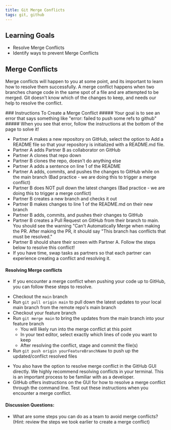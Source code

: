 ```yaml
---
title: Git Merge Conflicts
tags: git, github
---
```


## Learning Goals
- Resolve Merge Conflicts
- Identify ways to prevent Merge Conflicts

## Merge Conflicts

Merge conflicts will happen to you at some point, and its important to learn how to resolve them successfully. A merge conflict happens when two branches change code in the same spot of a file and are attempted to be merged. Git doesn't know which of the changes to keep, and needs our help to resolve the conflict.

<section class="checks-for-understanding">
### Instructions To Create a Merge Conflict
##### Your goal is to see an error that says something like "error: failed to push some refs to github"
##### When you see that error, follow the instructions at the bottom of the page to solve it!

* Partner A makes a new repository on GitHub, select the option to Add a README file so that your repository is initialized with a README.md file.
* Partner A adds Partner B as collaborator on GitHub
* Partner A clones that repo down
* Partner B clones the repo, doesn't do anything else
* Partner A adds a sentence on line 1 of the README
* Partner A adds, commits, and pushes the changes to GitHub while on the main branch (Bad practice - we are doing this to trigger a merge conflict)
* Partner B does NOT pull down the latest changes (Bad practice - we are doing this to trigger a merge conflict)
* Partner B creates a new branch and checks it out
* Partner B makes changes to line 1 of the README.md on their new branch
* Partner B adds, commits, and pushes their changes to GitHub
* Partner B creates a Pull Request on GitHub from their branch to main. You should see the warning "Can't Automatically Merge when making the PR. After making the PR, it should say "This branch has conflicts that must be resolved."
* Partner B should share their screen with Partner A. Follow the steps below to resolve this conflict!
* If you have time, swap tasks as partners so that each partner can experience creating a conflict and resolving it. 

</section>

#### Resolving Merge conflicts
- If you encounter a merge conflict when pushing your code up to GitHub, you can follow these steps to resolve.

* Checkout the `main` branch  
* Run `git pull origin main` to pull down the latest updates to your local main branch from the remote repo's main branch   
* Checkout your feature branch     
* Run `git merge main` to bring the updates from the main branch into your feature branch  
  * You will likely run into the merge conflict at this point  
  * In your text editor, select exactly which lines of code you want to keep  
  * After resolving the conflict, stage and commit the file(s)  
* Run `git push origin yourFeatureBranchName` to push up the updated/conflict resolved files  


- You also have the option to resolve merge conflict in the GitHub GUI directly.  We highly recommend resolving conflicts in your terminal.  This is an important process to be familiar with as a developer.  
- GitHub offers instructions on the GUI for how to resolve a merge conflict through the command line.  Test out these instructions when you encounter a merge conflict.  


#### Discussion Questions:
- What are some steps you can do as a team to avoid merge conflicts? (Hint: review the steps we took earlier to create a merge conflict)